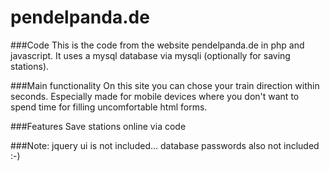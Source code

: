 # pendelpanda.de

###Code
This is the code from the website pendelpanda.de in php and javascript. It uses a mysql database via mysqli (optionally for saving stations). 

###Main functionality
On this site you can chose your train direction within seconds. Especially made for mobile devices where you don't want to spend time for filling uncomfortable html forms.

###Features
Save stations online via code

###Note: 
jquery ui is not included...
database passwords also not included :-)

